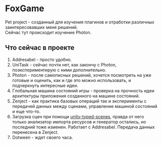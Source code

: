 # FoxGame  
  
Pet project - созданный для изучения плагинов и отработки различных заинтересовавших меня решений.  
Сейчас тут происходит изучение Photon.  
  
## Что сейчас в проекте  
  
1. Addresabel - просто удобно.  
2. UniTask - сейчас почти нет, как закончу с Photon, поэкспериментирую с ними дополнительно.  
3. Photon - после самописных решений, хочется посмотреть на уже готовые и оценить, как и где это можно использовать, и подчеркнуть интересные идеи.  
4. Глобальная машина состояний игры - проверка на прочность идеи архитектуры приложения созданного на машине состояний.  
5. Zenject - как практика базовых операций так и эксперименты с передачей данных между сценами, управление машиной состояний и еще что-то.  
6. Загрузка сцен при помощи [unity-typed-scenes](https://github.com/HolyMonkey/unity-typed-scenes), правда от него только анализатор импорта ресурсов и генератор остались, но последний тоже изменен. Работает с Addresabel. Передача данных перенесена в Zenject.  
7. Dotween - ждет своего часа.


